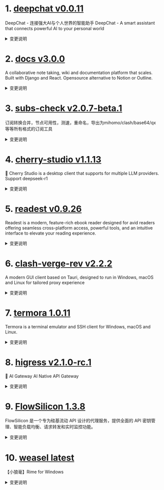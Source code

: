 
# 1. [deepchat v0.0.11](https://github.com/ThinkInAIXYZ/deepchat/releases/tag/v0.0.11)  
DeepChat - 连接强大AI与个人世界的智能助手 DeepChat - A smart assistant that connects powerful AI to your personal world
<details>
<summary>变更说明</summary>

🚀 DeepChat 0.0.11 正式发布 | 重新定义你的 AI 对话体验！
—— 更强大，更灵活，更智能，开启高效沟通新高度 🌟

✨ 本次主要更新内容 ✨
* MCP 服务支持重磅上线
* 支持新的 gemini 2.5 pro 模型
* 修复无法保存 Key 的问题
* 其他体验优化和bug修复
 
## MCP 样例
...  

</details>

# 2. [docs v3.0.0](https://github.com/suitenumerique/docs/releases/tag/v3.0.0)  
A collaborative note taking, wiki and documentation platform that scales. Built with Django and React. Opensource alternative to Notion or Outline.
<details>
<summary>变更说明</summary>

## ⚠️  Breaking Changes

We are not using the nginx auth request anymore to access the collaboration server (`yProvider`). 
The authentication is now managed directly from the yProvider server. 
You must remove the annotation `nginx.ingress.kubernetes.io/auth-url` from the `ingressCollaborationWS` in your helm files.

This means as well that the `yProvider` server must be able to access the Django server. 
To do so, you must set the `COLLABORATION_BACKEND_BASE_URL` environment variable to the `yProvider` service.
Example here: https://github.com/suitenumerique/docs/commit/544dd00c16313197b22debb29ff5cdbd99452de1

...  

</details>

# 3. [subs-check v2.0.7-beta.1](https://github.com/beck-8/subs-check/releases/tag/v2.0.7-beta.1)  
订阅转换合并，节点可用性，测速，重命名，导出为mihomo/clash/base64/qx等等所有格式的订阅工具
<details>
<summary>变更说明</summary>

## Changelog
* f7e863cfa9241f71a42f582c152dc1af2efeec70 op: 优化流媒体检测逻辑
* 27fa99d7659157db4c6bcecd080806ab718c3308 op: 增加流媒体检测开关
* e89eab7d2f0ad8b6c9aee7f22e8025e3ab31c16c op: 添加节点流媒体检测
* bc9985c2341d5db9f5f66bccc8dc459d0360671c update README.md

  

</details>

# 4. [cherry-studio v1.1.13](https://github.com/CherryHQ/cherry-studio/releases/tag/v1.1.13)  
🍒 Cherry Studio is a desktop client that supports for multiple LLM providers. Support deepseek-r1
<details>
<summary>变更说明</summary>

## What's Changed
* fix: apikey input flickering by @Pleasurecruise in https://github.com/CherryHQ/cherry-studio/pull/3835
* feat(SettingTab): add support for reasoning effort model check by @ousugo in https://github.com/CherryHQ/cherry-studio/pull/3842
* feat: 支持直接在小程序界面右键隐藏小程序 by @HoBeedzc in https://github.com/CherryHQ/cherry-studio/pull/3869
* fix [!important]: some shortcuts not work by @0xfullex in https://github.com/CherryHQ/cherry-studio/pull/3879
* feat(pending-animation): 当消息处于后台pending时，助手头像跟话题显示脉冲动画效果 by @teojs in https://github.com/CherryHQ/cherry-studio/pull/3867
* feat(主题): 添加settingTheme字段以增强主题切换功能 by @HoBeedzc in https://github.com/CherryHQ/cherry-studio/pull/3882
* feat: support acrylic effect for Windows by @hakadao in https://github.com/CherryHQ/cherry-studio/pull/3865
* feat: Update text-based file extensions for EDAs by @RarityBrown in https://github.com/CherryHQ/cherry-studio/pull/3856
* feat(genmini): enhance by @eeee0717 in https://github.com/CherryHQ/cherry-studio/pull/3849
...  

</details>

# 5. [readest v0.9.26](https://github.com/readest/readest/releases/tag/v0.9.26)  
Readest is a modern, feature-rich ebook reader designed for avid readers offering seamless cross-platform access, powerful tools, and an intuitive interface to elevate your reading experience.
<details>
<summary>变更说明</summary>

## Release Highlight
* Support open book from file manager without importing
* Add LXGW WenKai font in Serif fonts list
* Various fixes on layout and styles on Windows and Android

## What's Changed
* fix: no background color for section and page info in vertical scroll mode by @chrox in https://github.com/readest/readest/pull/694
* chore: bump updates of next.js and tauri by @chrox in https://github.com/readest/readest/pull/702
* fix: access runtime variables in function invoke by @chrox in https://github.com/readest/readest/pull/703
* fix: also export newly created annotations by @chrox in https://github.com/readest/readest/pull/704
...  

</details>

# 6. [clash-verge-rev v2.2.2](https://github.com/clash-verge-rev/clash-verge-rev/releases/tag/v2.2.2)  
A modern GUI client based on Tauri, designed to run in Windows, macOS and Linux for tailored proxy experience
<details>
<summary>变更说明</summary>

## v2.2.2

| Dark                             | Light                             |
| -------------------------------- | --------------------------------- |
| ![预览](./docs/preview_dark.png) | ![预览](./docs/preview_light.png) |

**发行代号：拓**

感谢 Tunglies 对 Verge 后端重构，性能优化做出的重大贡献！

...  

</details>

# 7. [termora 1.0.11](https://github.com/TermoraDev/termora/releases/tag/1.0.11)  
Termora is a terminal emulator and SSH client for Windows, macOS and Linux.
<details>
<summary>变更说明</summary>

### New features/Updates

- Refactor SFTP ()
- Support edit host ()
- Send command to the current window sessions ()
- Supports importing hosts from SSH config ()
- Floating window supports adsorption ()
- Improved Windows process locking ()

### Bug fixes
...  

</details>

# 8. [higress v2.1.0-rc.1](https://github.com/alibaba/higress/releases/tag/v2.1.0-rc.1)  
🤖 AI Gateway AI Native API Gateway
<details>
<summary>变更说明</summary>

## What's Changed
* update helm docs by @johnlanni in https://github.com/alibaba/higress/pull/1782
* feat: add ollama embedding to ai-cache by @Beatrueman in https://github.com/alibaba/higress/pull/1794
* feat: Support transforming reasoning_content returned by Qwen to OpenAI contract by @CH3CHO in https://github.com/alibaba/higress/pull/1791
* fix: Fix a bug in openaiCustomUrl support by @CH3CHO in https://github.com/alibaba/higress/pull/1790
* Add ai search plugin by @johnlanni in https://github.com/alibaba/higress/pull/1804
* feat: Unify the SSE processing logic by @CH3CHO in https://github.com/alibaba/higress/pull/1800
* fix(typo): use the correct bing name for ai-search. by @maratrixx in https://github.com/alibaba/higress/pull/1807
* Add database configuration for plugins that use Redis. by @johnlanni in https://github.com/alibaba/higress/pull/1814
* set include_usage by default for all model providers by @johnlanni in https://github.com/alibaba/higress/pull/1818
...  

</details>

# 9. [FlowSilicon 1.3.8](https://github.com/HanHai-Space/FlowSilicon/releases/tag/1.3.8)  
FlowSilicon 是一个专为硅基流动 API 设计的代理服务，提供全面的 API 密钥管理、智能负载均衡、请求转发和实时监控功能。
<details>
<summary>变更说明</summary>

### Bug修复

- [x] **修复**分数刷新后无法正常显示 2025/3/25

---

### 优化

+ [x] **优化**图标

...  

</details>

# 10. [weasel latest](https://github.com/rime/weasel/releases/tag/latest)  
【小狼毫】Rime for Windows
<details>
<summary>变更说明</summary>

## Bug Fixes
- **RimeWithWeasel**: avoid vim_mode misoperations () [](https://github.com/rime/weasel/pull/1543) ([fxliang](https://github.com/rime/weasel/commit/c2beb41a63567de7b9399ede13db65f0d3254221))  

</details>

